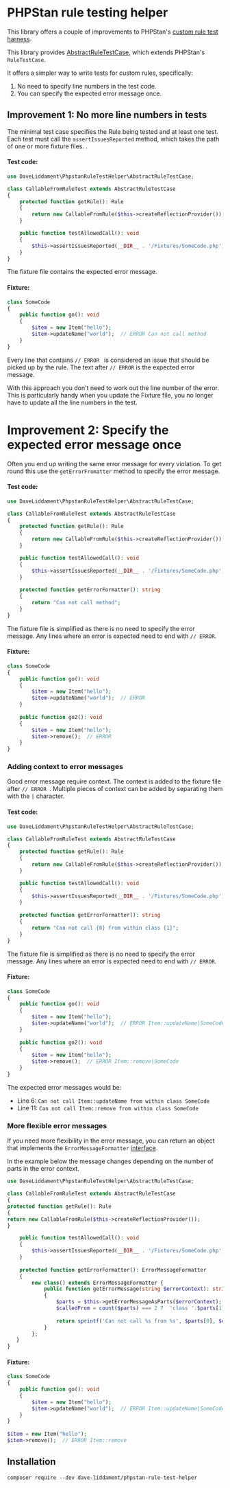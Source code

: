 # PHPStan rule testing helper

This library offers a couple of improvements to  PHPStan's [custom rule test harness](https://phpstan.org/developing-extensions/testing#custom-rules).

This library provides [AbstractRuleTestCase](src/AbstractRuleTestCase.php), which extends PHPStan's `RuleTestCase`.

It offers a simpler way to write tests for custom rules, specifically:

1. No need to specify line numbers in the test code.
2. You can specify the expected error message once.

## Improvement 1: No more line numbers in tests

The minimal test case specifies the Rule being tested and at least one test.
Each test must call the `assertIssuesReported` method, which takes the path of one or more fixture files.
.

#### Test code:
```php
use DaveLiddament\PhpstanRuleTestHelper\AbstractRuleTestCase;

class CallableFromRuleTest extends AbstractRuleTestCase
{
    protected function getRule(): Rule
    {
        return new CallableFromRule($this->createReflectionProvider());
    }

    public function testAllowedCall(): void
    {
        $this->assertIssuesReported(__DIR__ . '/Fixtures/SomeCode.php');
    }
}
```

The fixture file contains the expected error message.
#### Fixture:

```php 
class SomeCode
{
    public function go(): void
    {
        $item = new Item("hello");
        $item->updateName("world");  // ERROR Can not call method
    }
}
```

Every line that contains `// ERROR ` is considered an issue that should be picked up by the rule.
The text after `// ERROR` is the expected error message.

With this approach you don't need to work out the line number of the error. 
This is particularly handy when you update the Fixture file, you no longer have to update all the line numbers in the test.


# Improvement 2: Specify the expected error message once

Often you end up writing the same error message for every violation. To get round this use the `getErrorFromatter` method to specify the error message.

#### Test code:
```php
use DaveLiddament\PhpstanRuleTestHelper\AbstractRuleTestCase;

class CallableFromRuleTest extends AbstractRuleTestCase
{
    protected function getRule(): Rule
    {
        return new CallableFromRule($this->createReflectionProvider());
    }

    public function testAllowedCall(): void
    {
        $this->assertIssuesReported(__DIR__ . '/Fixtures/SomeCode.php');
    }
    
    protected function getErrorFormatter(): string
    {
        return "Can not call method";
    }
}
```

The fixture file is simplified as there is no need to specify the error message. Any lines where an error is expected need to end with `// ERROR`.
#### Fixture:

```php 
class SomeCode
{
    public function go(): void
    {
        $item = new Item("hello");
        $item->updateName("world");  // ERROR
    }
    
    public function go2(): void
    {
        $item = new Item("hello");
        $item->remove();  // ERROR
    }
}
```

### Adding context to error messages

Good error message require context. The context is added to the fixture file after `// ERROR `. Multiple pieces of context can be added by separating them with the `|` character.

#### Test code:
```php
use DaveLiddament\PhpstanRuleTestHelper\AbstractRuleTestCase;

class CallableFromRuleTest extends AbstractRuleTestCase
{
    protected function getRule(): Rule
    {
        return new CallableFromRule($this->createReflectionProvider());
    }

    public function testAllowedCall(): void
    {
        $this->assertIssuesReported(__DIR__ . '/Fixtures/SomeCode.php');
    }
    
    protected function getErrorFormatter(): string
    {
        return "Can not call {0} from within class {1}";
    }
}
```

The fixture file is simplified as there is no need to specify the error message. Any lines where an error is expected need to end with `// ERROR`.
#### Fixture:

```php 
class SomeCode
{
    public function go(): void
    {
        $item = new Item("hello");
        $item->updateName("world");  // ERROR Item::updateName|SomeCode
    }
    
    public function go2(): void
    {
        $item = new Item("hello");
        $item->remove();  // ERROR Item::remove|SomeCode
    }
}
```

The expected error messages would be:

- Line 6: `Can not call Item::updateName from within class SomeCode`
- Line 11: `Can not call Item::remove from within class SomeCode`

### More flexible error messages

If you need more flexibility in the error message, you can return an object that implements the `ErrorMessageFormatter` [interface](src/ErrorMessageFormatter.php).

In the example below the message changes depending on the number of parts in the error context.

```php
use DaveLiddament\PhpstanRuleTestHelper\AbstractRuleTestCase;

class CallableFromRuleTest extends AbstractRuleTestCase
{
protected function getRule(): Rule
{
return new CallableFromRule($this->createReflectionProvider());
}

    public function testAllowedCall(): void
    {
        $this->assertIssuesReported(__DIR__ . '/Fixtures/SomeCode.php');
    }
    
    protected function getErrorFormatter(): ErrorMessageFormatter
    {
        new class() extends ErrorMessageFormatter {
            public function getErrorMessage(string $errorContext): string
            {
                $parts = $this->getErrorMessageAsParts($errorContext);
                $calledFrom = count($parts) === 2 ?  'class '.$parts[1] : 'outside an object';
                
                return sprintf('Can not call %s from %s', $parts[0], $calledFrom);
            }
        };
   }
}
```

#### Fixture:

```php 
class SomeCode
{
    public function go(): void
    {
        $item = new Item("hello");
        $item->updateName("world");  // ERROR Item::updateName|SomeCode
    }
}
    
$item = new Item("hello");
$item->remove();  // ERROR Item::remove
```


## Installation

```shell
composer require --dev dave-liddament/phpstan-rule-test-helper
```
